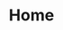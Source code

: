 ---
title: Home
theme: alt
cards:
  - title: We'll be there for you
    text: Donec id elit non mi porta gravida at eget metus. Nullam id dolor id nibh ultricies vehicula ut id elit. Lorem ipsum dolor sit amet, consectetur adipiscing elit. Vestibulum id ligula porta felis euismod semper. Etiam porta sem malesuada magna mollis euismod.
  - title: Talk. Code. Repeat.
    text: Donec id elit non mi porta gravida at eget metus. Nullam id dolor id nibh ultricies vehicula ut id elit. Lorem ipsum dolor sit amet, consectetur adipiscing elit. Vestibulum id ligula porta felis euismod semper. Etiam porta sem malesuada magna mollis euismod.
  - title: Together we are a team
    text: Donec id elit non mi porta gravida at eget metus. Nullam id dolor id nibh ultricies vehicula ut id elit. Lorem ipsum dolor sit amet, consectetur adipiscing elit. Vestibulum id ligula porta felis euismod semper. Etiam porta sem malesuada magna mollis euismod.
---